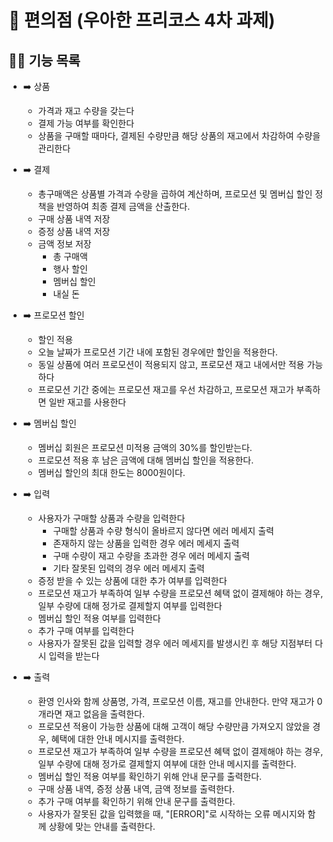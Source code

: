 # 🏪 편의점 (우아한 프리코스 4차 과제)

## 🧑‍🎨 기능 목록

- ➡️ 상품

  - 가격과 재고 수량을 갖는다
  - 결제 가능 여부를 확인한다
  - 상품을 구매할 때마다, 결제된 수량만큼 해당 상품의 재고에서 차감하여 수량을 관리한다

- ➡️ 결제

  - 총구매액은 상품별 가격과 수량을 곱하여 계산하며, 프로모션 및 멤버십 할인 정책을 반영하여 최종 결제 금액을 산출한다.
  - 구매 상품 내역 저장
  - 증정 상품 내역 저장
  - 금액 정보 저장
    - 총 구매액
    - 행사 할인
    - 멤버십 할인
    - 내실 돈

- ➡️ 프로모션 할인

  - 할인 적용
  - 오늘 날짜가 프로모션 기간 내에 포함된 경우에만 할인을 적용한다.
  - 동일 상품에 여러 프로모션이 적용되지 않고, 프로모션 재고 내에서만 적용 가능하다
  - 프로모션 기간 중에는 프로모션 재고를 우선 차감하고, 프로모션 재고가 부족하면 일반 재고를 사용한다

- ➡️ 멤버십 할인

  - 멤버십 회원은 프로모션 미적용 금액의 30%를 할인받는다.
  - 프로모션 적용 후 남은 금액에 대해 멤버십 할인을 적용한다.
  - 멤버십 할인의 최대 한도는 8000원이다.

- ➡️ 입력

  - 사용자가 구매할 상품과 수량을 입력한다
    - 구매할 상품과 수량 형식이 올바르지 않다면 에러 메세지 출력
    - 존재하지 않는 상품을 입력한 경우 에러 메세지 출력
    - 구매 수량이 재고 수량을 초과한 경우 에러 메세지 출력
    - 기타 잘못된 입력의 경우 에러 메세지 출력
  - 증정 받을 수 있는 상품에 대한 추가 여부를 입력한다
  - 프로모션 재고가 부족하여 일부 수량을 프로모션 혜택 없이 결제해야 하는 경우, 일부 수량에 대해 정가로 결제할지 여부를 입력한다
  - 멤버십 할인 적용 여부를 입력한다
  - 추가 구매 여부를 입력한다
  - 사용자가 잘못된 값을 입력할 경우 에러 메세지를 발생시킨 후 해당 지점부터 다시 입력을 받는다

- ➡️ 출력
  - 환영 인사와 함께 상품명, 가격, 프로모션 이름, 재고를 안내한다. 만약 재고가 0개라면 재고 없음을 출력한다.
  - 프로모션 적용이 가능한 상품에 대해 고객이 해당 수량만큼 가져오지 않았을 경우, 혜택에 대한 안내 메시지를 출력한다.
  - 프로모션 재고가 부족하여 일부 수량을 프로모션 혜택 없이 결제해야 하는 경우, 일부 수량에 대해 정가로 결제할지 여부에 대한 안내 메시지를 출력한다.
  - 멤버십 할인 적용 여부를 확인하기 위해 안내 문구를 출력한다.
  - 구매 상품 내역, 증정 상품 내역, 금액 정보를 출력한다.
  - 추가 구매 여부를 확인하기 위해 안내 문구를 출력한다.
  - 사용자가 잘못된 값을 입력했을 때, "[ERROR]"로 시작하는 오류 메시지와 함께 상황에 맞는 안내를 출력한다.

<!-- ## ❗ 예외 처리 목록 -->



<!-- <h3>📦 tests<br>┣ 📜 AllLottoTest.js<br>┣ 📜 ApplicationTest.js<br>┣ 📜 LottoTest.js<br>┗ 📜 PurchaseAmountTest.js</h3>

<h3>
  📦 src<br>┣ 📂 util<br>┃ ┗ 📜 util.js<br>┣ 📜 AllLotto.js<br>┣ 📜 App.js<br>┣ 📜 index.js<br>┣ 📜 Lotto.js<br>┗ 📜 PurchaseAmount.js
</h3> -->

<!-- ## ❗ 주의 사항

- indent depth는 2까지만 허용
- 3항 연산자 사용 금지
- 함수는 최대한 작게 유지
- `else` 문 지양
- Jest를 이용한 테스트 코드 작성
- 함수의 길이는 15라인을 넘지 않도록 할 것
- 제공된 Lotto 클래스 사용하여 구현
- `numbers` 이외의 필드 추가 금지
- `numbers`의 접근 제어자인 `#`은 변경 불가
- Lotto 패키지 변경 가능 -->
